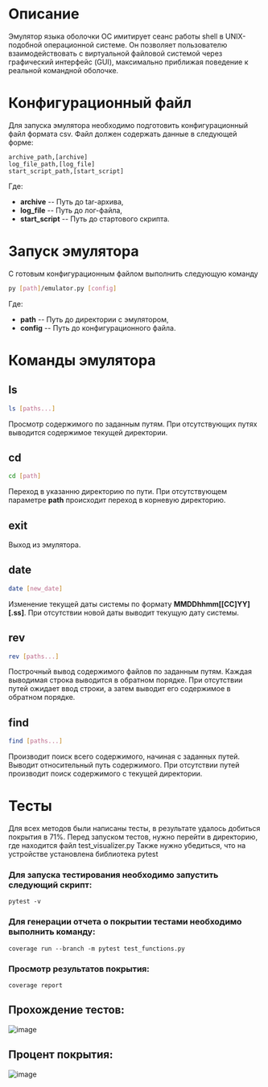 # Описание
Эмулятор языка оболочки ОС имитирует сеанс работы shell в UNIX-подобной операционной системе. 
Он позволяет пользователю взаимодействовать с виртуальной файловой системой через графический 
интерфейс (GUI), максимально приближая поведение к реальной командной оболочке.

# Конфигурационный файл

Для запуска эмулятора необходимо подготовить конфигурационный файл формата csv.
Файл должен содержать данные в следующей форме:
```csv
archive_path,[archive]
log_file_path,[log_file]
start_script_path,[start_script]
```

Где:
- **archive** -- Путь до tar-архива,
- **log_file** -- Путь до лог-файла,
- **start_script** -- Путь до стартового скрипта.


# Запуск эмулятора

С готовым конфигурационным файлом выполнить следующую команду
```bash
py [path]/emulator.py [config]
```

Где:

- **path** -- Путь до директории с эмулятором,
- **config** -- Путь до конфигурационного файла.

# Команды эмулятора

## ls

```bash
ls [paths...]
```

Просмотр содержимого по заданным путям. При отсутствующих путях выводится содержимое текущей директории.

## cd

```bash
cd [path]
```

Переход в указанню директорию по пути. При отсутствующем параметре **path** происходит переход в корневую директорию.

## exit

Выход из эмулятора.

## date

```bash
date [new_date]
```

Изменение текущей даты системы по формату **MMDDhhmm[[CC]YY][.ss]**. При отсутствии новой даты выводит текущую дату системы.

## rev

```bash
rev [paths...]
```

Построчный вывод содержимого файлов по заданным путям. Каждая выводимая строка выводится в обратном порядке. При отсутствии путей ожидает ввод строки, а затем выводит его содержимое в обратном порядке.

## find

```bash
find [paths...]
```

Производит поиск всего содержимого, начиная с заданных путей. Выводит относительный путь содержимого. При отсутствии путей производит поиск содержимого с текущей директории.

# Тесты

Для всех методов были написаны тесты, в результате удалось добиться покрытия в 71%.
Перед запуском тестов, нужно перейти в директорию, где находится файл test_visualizer.py
Также нужно убедиться, что на устройстве установлена библиотека pytest

### Для запуска тестирования необходимо запустить следующий скрипт:

```shell
pytest -v
```

### Для генерации отчета о покрытии тестами необходимо выполнить команду:

```shell
coverage run --branch -m pytest test_functions.py
```

### Просмотр результатов покрытия:

```shell
coverage report
```

## Прохождение тестов:
![image](https://github.com/user-attachments/assets/9ccb91c4-ea81-4c5c-b6aa-2efed10647b0)

## Процент покрытия:
![image](https://github.com/user-attachments/assets/6a6424fe-8f9f-4b42-85d9-a260cfe20da6)
